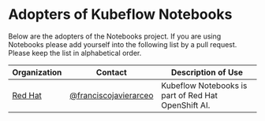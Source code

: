 # Adopters of Kubeflow Notebooks

Below are the adopters of the Notebooks project. If you are using Notebooks
please add yourself into the following list by a pull request.
Please keep the list in alphabetical order.

| Organization                                     | Contact                                                           | Description of Use                                     |
|--------------------------------------------------|-------------------------------------------------------------------|--------------------------------------------------------|
| [Red Hat](https://www.redhat.com/)               | [@franciscojavierarceo](https://github.com/franciscojavierarceo)  | Kubeflow Notebooks is part of Red Hat OpenShift AI.  |
